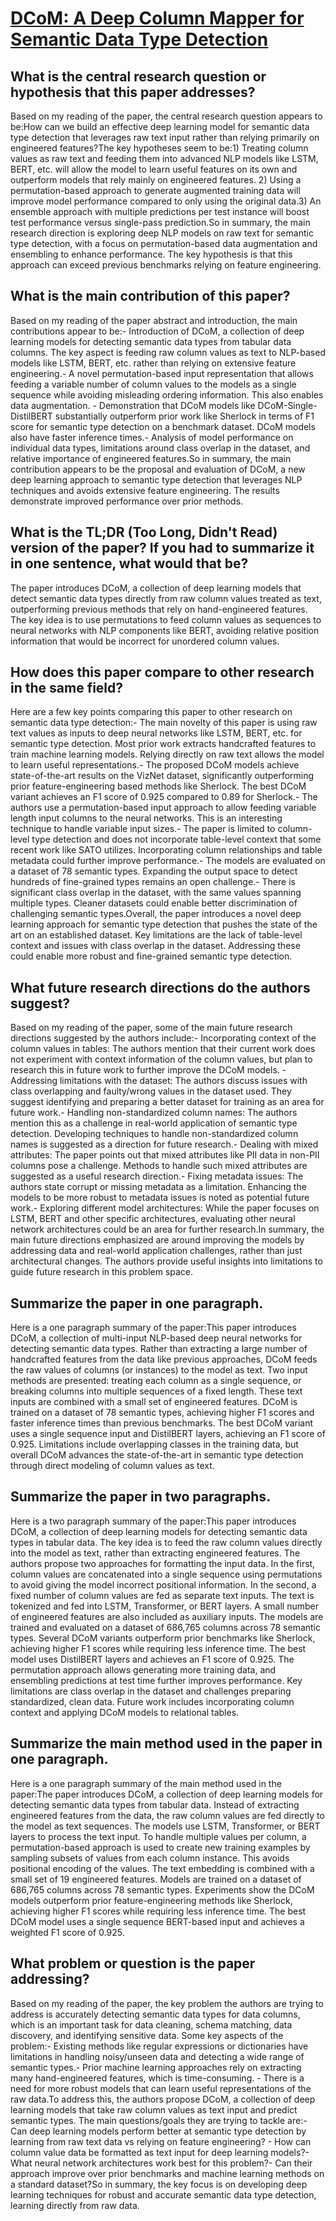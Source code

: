 # [DCoM: A Deep Column Mapper for Semantic Data Type Detection](https://arxiv.org/abs/2106.12871)

## What is the central research question or hypothesis that this paper addresses?

Based on my reading of the paper, the central research question appears to be:How can we build an effective deep learning model for semantic data type detection that leverages raw text input rather than relying primarily on engineered features?The key hypotheses seem to be:1) Treating column values as raw text and feeding them into advanced NLP models like LSTM, BERT, etc. will allow the model to learn useful features on its own and outperform models that rely mainly on engineered features. 2) Using a permutation-based approach to generate augmented training data will improve model performance compared to only using the original data.3) An ensemble approach with multiple predictions per test instance will boost test performance versus single-pass prediction.So in summary, the main research direction is exploring deep NLP models on raw text for semantic type detection, with a focus on permutation-based data augmentation and ensembling to enhance performance. The key hypothesis is that this approach can exceed previous benchmarks relying on feature engineering.


## What is the main contribution of this paper?

Based on my reading of the paper abstract and introduction, the main contributions appear to be:- Introduction of DCoM, a collection of deep learning models for detecting semantic data types from tabular data columns. The key aspect is feeding raw column values as text to NLP-based models like LSTM, BERT, etc. rather than relying on extensive feature engineering.- A novel permutation-based input representation that allows feeding a variable number of column values to the models as a single sequence while avoiding misleading ordering information. This also enables data augmentation. - Demonstration that DCoM models like DCoM-Single-DistilBERT substantially outperform prior work like Sherlock in terms of F1 score for semantic type detection on a benchmark dataset. DCoM models also have faster inference times.- Analysis of model performance on individual data types, limitations around class overlap in the dataset, and relative importance of engineered features.So in summary, the main contribution appears to be the proposal and evaluation of DCoM, a new deep learning approach to semantic type detection that leverages NLP techniques and avoids extensive feature engineering. The results demonstrate improved performance over prior methods.


## What is the TL;DR (Too Long, Didn't Read) version of the paper? If you had to summarize it in one sentence, what would that be?

The paper introduces DCoM, a collection of deep learning models that detect semantic data types directly from raw column values treated as text, outperforming previous methods that rely on hand-engineered features. The key idea is to use permutations to feed column values as sequences to neural networks with NLP components like BERT, avoiding relative position information that would be incorrect for unordered column values.


## How does this paper compare to other research in the same field?

Here are a few key points comparing this paper to other research on semantic data type detection:- The main novelty of this paper is using raw text values as inputs to deep neural networks like LSTM, BERT, etc. for semantic type detection. Most prior work extracts handcrafted features to train machine learning models. Relying directly on raw text allows the model to learn useful representations.- The proposed DCoM models achieve state-of-the-art results on the VizNet dataset, significantly outperforming prior feature-engineering based methods like Sherlock. The best DCoM variant achieves an F1 score of 0.925 compared to 0.89 for Sherlock.- The authors use a permutation-based input approach to allow feeding variable length input columns to the neural networks. This is an interesting technique to handle variable input sizes.- The paper is limited to column-level type detection and does not incorporate table-level context that some recent work like SATO utilizes. Incorporating column relationships and table metadata could further improve performance.- The models are evaluated on a dataset of 78 semantic types. Expanding the output space to detect hundreds of fine-grained types remains an open challenge.- There is significant class overlap in the dataset, with the same values spanning multiple types. Cleaner datasets could enable better discrimination of challenging semantic types.Overall, the paper introduces a novel deep learning approach for semantic type detection that pushes the state of the art on an established dataset. Key limitations are the lack of table-level context and issues with class overlap in the dataset. Addressing these could enable more robust and fine-grained semantic type detection.


## What future research directions do the authors suggest?

Based on my reading of the paper, some of the main future research directions suggested by the authors include:- Incorporating context of the column values in tables: The authors mention that their current work does not experiment with context information of the column values, but plan to research this in future work to further improve the DCoM models. - Addressing limitations with the dataset: The authors discuss issues with class overlapping and faulty/wrong values in the dataset used. They suggest identifying and preparing a better dataset for training as an area for future work.- Handling non-standardized column names: The authors mention this as a challenge in real-world application of semantic type detection. Developing techniques to handle non-standardized column names is suggested as a direction for future research.- Dealing with mixed attributes: The paper points out that mixed attributes like PII data in non-PII columns pose a challenge. Methods to handle such mixed attributes are suggested as a useful research direction.- Fixing metadata issues: The authors state corrupt or missing metadata as a limitation. Enhancing the models to be more robust to metadata issues is noted as potential future work.- Exploring different model architectures: While the paper focuses on LSTM, BERT and other specific architectures, evaluating other neural network architectures could be an area for further research.In summary, the main future directions emphasized are around improving the models by addressing data and real-world application challenges, rather than just architectural changes. The authors provide useful insights into limitations to guide future research in this problem space.


## Summarize the paper in one paragraph.

Here is a one paragraph summary of the paper:This paper introduces DCoM, a collection of multi-input NLP-based deep neural networks for detecting semantic data types. Rather than extracting a large number of handcrafted features from the data like previous approaches, DCoM feeds the raw values of columns (or instances) to the model as text. Two input methods are presented: treating each column as a single sequence, or breaking columns into multiple sequences of a fixed length. These text inputs are combined with a small set of engineered features. DCoM is trained on a dataset of 78 semantic types, achieving higher F1 scores and faster inference times than previous benchmarks. The best DCoM variant uses a single sequence input and DistilBERT layers, achieving an F1 score of 0.925. Limitations include overlapping classes in the training data, but overall DCoM advances the state-of-the-art in semantic type detection through direct modeling of column values as text.


## Summarize the paper in two paragraphs.

Here is a two paragraph summary of the paper:This paper introduces DCoM, a collection of deep learning models for detecting semantic data types in tabular data. The key idea is to feed the raw column values directly into the model as text, rather than extracting engineered features. The authors propose two approaches for formatting the input data. In the first, column values are concatenated into a single sequence using permutations to avoid giving the model incorrect positional information. In the second, a fixed number of column values are fed as separate text inputs. The text is tokenized and fed into LSTM, Transformer, or BERT layers. A small number of engineered features are also included as auxiliary inputs. The models are trained and evaluated on a dataset of 686,765 columns across 78 semantic types. Several DCoM variants outperform prior benchmarks like Sherlock, achieving higher F1 scores while requiring less inference time. The best model uses DistilBERT layers and achieves an F1 score of 0.925. The permutation approach allows generating more training data, and ensembling predictions at test time further improves performance. Key limitations are class overlap in the dataset and challenges preparing standardized, clean data. Future work includes incorporating column context and applying DCoM models to relational tables.


## Summarize the main method used in the paper in one paragraph.

Here is a one paragraph summary of the main method used in the paper:The paper introduces DCoM, a collection of deep learning models for detecting semantic data types from tabular data. Instead of extracting engineered features from the data, the raw column values are fed directly to the model as text sequences. The models use LSTM, Transformer, or BERT layers to process the text input. To handle multiple values per column, a permutation-based approach is used to create new training examples by sampling subsets of values from each column instance. This avoids positional encoding of the values. The text embedding is combined with a small set of 19 engineered features. Models are trained on a dataset of 686,765 columns across 78 semantic types. Experiments show the DCoM models outperform prior feature-engineering methods like Sherlock, achieving higher F1 scores while requiring less inference time. The best DCoM model uses a single sequence BERT-based input and achieves a weighted F1 score of 0.925.


## What problem or question is the paper addressing?

Based on my reading of the paper, the key problem the authors are trying to address is accurately detecting semantic data types for data columns, which is an important task for data cleaning, schema matching, data discovery, and identifying sensitive data. Some key aspects of the problem:- Existing methods like regular expressions or dictionaries have limitations in handling noisy/unseen data and detecting a wide range of semantic types.- Prior machine learning approaches rely on extracting many hand-engineered features, which is time-consuming. - There is a need for more robust models that can learn useful representations of the raw data.To address this, the authors propose DCoM, a collection of deep learning models that take raw column values as text input and predict semantic types. The main questions/goals they are trying to tackle are:- Can deep learning models perform better at semantic type detection by learning from raw text data vs relying on feature engineering? - How can column value data be formatted as text input for deep learning models?- What neural network architectures work best for this problem?- Can their approach improve over prior benchmarks and machine learning methods on a standard dataset?So in summary, the key focus is on developing deep learning techniques for robust and accurate semantic data type detection, learning directly from raw data.
